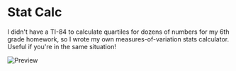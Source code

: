 # Stat Calc

I didn't have a TI-84 to calculate quartiles for dozens of numbers for my 6th grade homework, so I wrote my own measures-of-variation stats calculator. Useful if you're in the same situation!

![Preview](https://raw.githubusercontent.com/arkamajumd/stat-calc/master/doc/preview.gif)
